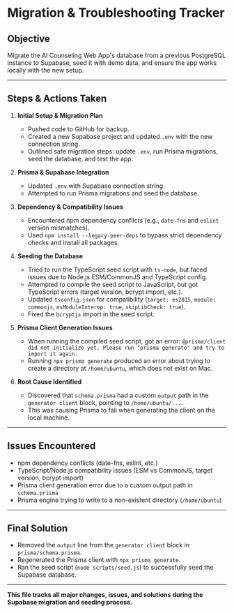# Migration & Troubleshooting Tracker

## Objective
Migrate the AI Counseling Web App's database from a previous PostgreSQL instance to Supabase, seed it with demo data, and ensure the app works locally with the new setup.

---

## Steps & Actions Taken

1. **Initial Setup & Migration Plan**
   - Pushed code to GitHub for backup.
   - Created a new Supabase project and updated `.env` with the new connection string.
   - Outlined safe migration steps: update `.env`, run Prisma migrations, seed the database, and test the app.

2. **Prisma & Supabase Integration**
   - Updated `.env` with Supabase connection string.
   - Attempted to run Prisma migrations and seed the database.

3. **Dependency & Compatibility Issues**
   - Encountered npm dependency conflicts (e.g., `date-fns` and `eslint` version mismatches).
   - Used `npm install --legacy-peer-deps` to bypass strict dependency checks and install all packages.

4. **Seeding the Database**
   - Tried to run the TypeScript seed script with `ts-node`, but faced issues due to Node.js ESM/CommonJS and TypeScript config.
   - Attempted to compile the seed script to JavaScript, but got TypeScript errors (target version, bcrypt import, etc.).
   - Updated `tsconfig.json` for compatibility (`target: es2015`, `module: commonjs`, `esModuleInterop: true`, `skipLibCheck: true`).
   - Fixed the `bcryptjs` import in the seed script.

5. **Prisma Client Generation Issues**
   - When running the compiled seed script, got an error: `@prisma/client did not initialize yet. Please run "prisma generate" and try to import it again.`
   - Running `npx prisma generate` produced an error about trying to create a directory at `/home/ubuntu`, which does not exist on Mac.

6. **Root Cause Identified**
   - Discovered that `schema.prisma` had a custom `output` path in the `generator client` block, pointing to `/home/ubuntu/...`.
   - This was causing Prisma to fail when generating the client on the local machine.

---

## Issues Encountered
- npm dependency conflicts (date-fns, eslint, etc.)
- TypeScript/Node.js compatibility issues (ESM vs CommonJS, target version, bcrypt import)
- Prisma client generation error due to a custom output path in `schema.prisma`
- Prisma engine trying to write to a non-existent directory (`/home/ubuntu`)

---

## Final Solution
- Removed the `output` line from the `generator client` block in `prisma/schema.prisma`.
- Regenerated the Prisma client with `npx prisma generate`.
- Ran the seed script (`node scripts/seed.js`) to successfully seed the Supabase database.

---

**This file tracks all major changes, issues, and solutions during the Supabase migration and seeding process.** 